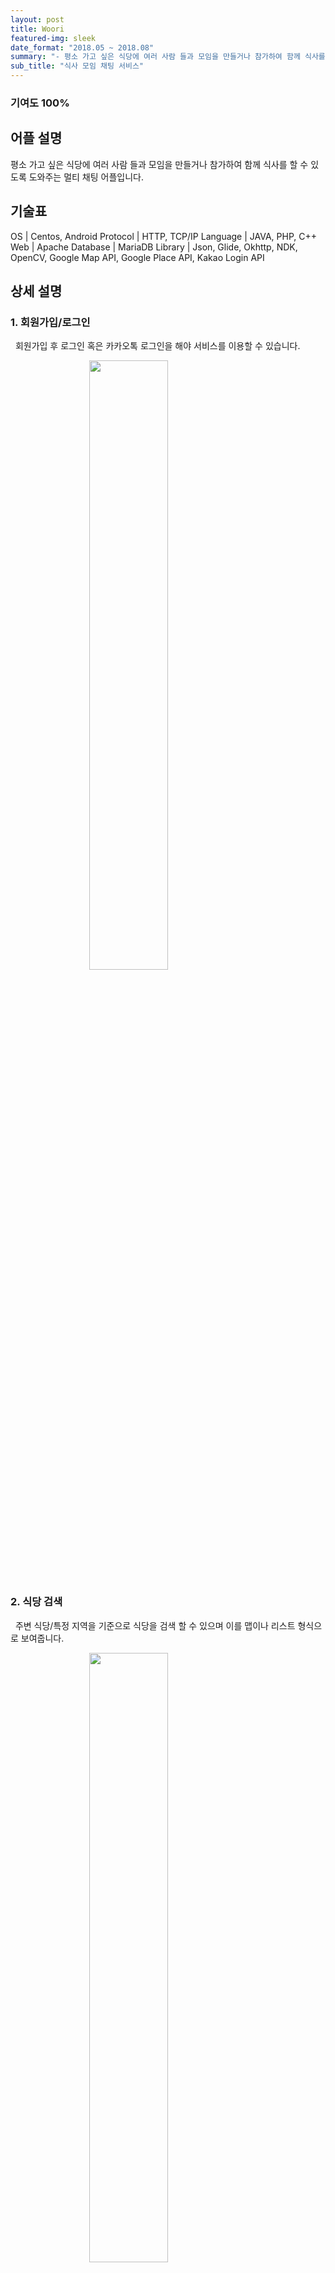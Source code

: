 ```yaml
---
layout: post
title: Woori
featured-img: sleek
date_format: "2018.05 ~ 2018.08"
summary: "- 평소 가고 싶은 식당에 여러 사람 들과 모임을 만들거나 참가하여 함께 식사를 할 수 있도록 도와주는 멀티 채팅 어플입니다."
sub_title: "식사 모임 채팅 서비스"
---
```


### 기여도 100%

## 어플 설명

평소 가고 싶은 식당에 여러 사람 들과 모임을 만들거나 참가하여 함께 식사를 할 수 있도록 도와주는 멀티 채팅 어플입니다.

## 기술표

OS | Centos, Android
Protocol | HTTP, TCP/IP
Language | JAVA, PHP, C++
Web | Apache
Database | MariaDB
Library | Json, Glide, Okhttp, NDK, OpenCV, Google Map API, Google Place API, Kakao Login API

## 상세 설명

### 1. 회원가입/로그인

&nbsp;&nbsp;회원가입 후 로그인 혹은 카카오톡 로그인을 해야 서비스를 이용할 수 있습니다.

<img src="http://localhost:4000/assets/img/posts/login.png" style="width:auto;height:50%;margin-left:auto;margin-right:auto;display:block;"/>

### 2. 식당 검색

&nbsp;&nbsp;주변 식당/특정 지역을 기준으로 식당을 검색 할 수 있으며 이를 맵이나 리스트 형식으로 보여줍니다.

<img src="http://localhost:4000/assets/img/posts/find_ restaurant.png" style="width:auto;height:50%;margin-left:auto;margin-right:auto;display:block;"/>

### 3. 식당 상세 정보 및 모임 정보

&nbsp;&nbsp;식당 상세 정보를 확인 할 수 있으며, 즐겨찾기로 등록하면 나의 식당 목록에 등록됩니다. 또한 해당 식당의 모임 리스트을 확인 할 수 있습니다.

<center>
<img src="http://localhost:4000/assets/img/posts/restaurant_info.png" style="width:auto;height:50%;margin-left:auto;margin-right:auto;display:inline-block;"/>
<img src="http://localhost:4000/assets/img/posts/meeting_list.png" style="width:auto;height:50%;margin-left:auto;margin-right:auto;display:inline-block;"/>
</center>

### 4. 채팅

&nbsp;&nbsp;같은 모임에 입장한 사람들과 대화를 나눌 수 있습니다. 갤러리에 저장된 이미지를 전송 할 수 있고 전송된 이미지는 다운로드 할 수 있습니다. 메시지 읽음을 실시간으로 확인 할 수 있고, 네트워크 문제로 전송되지 않은 메시지는 재연결시 자동으로 전송됩니다.

<img src="http://localhost:4000/assets/img/posts/chat.png" style="width:auto;height:50%;margin-left:auto;margin-right:auto;display:block;"/>

### 5. 프로필

&nbsp;&nbsp;프로필 사진은 얼굴이 인식된 사진만 등록 할 수 있습니다.

<img src="http://localhost:4000/assets/img/posts/camera.png" style="width:auto;height:50%;margin-left:auto;margin-right:auto;display:block;"/>



